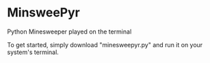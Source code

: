 # MinsweePyr
Python Minesweeper played on the terminal

To get started, simply download "minesweepyr.py" and run it on your system's terminal.
